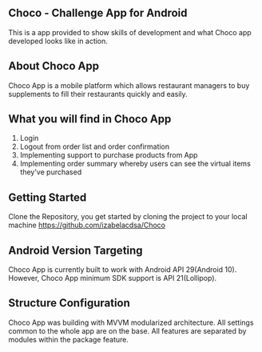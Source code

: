 Choco - Challenge App for Android
----------------------------------
This is a app provided to show skills of development and what Choco app developed looks
like in action.


About Choco App
----------------------------------
Choco App is a mobile platform which allows restaurant managers to buy supplements to fill
their restaurants quickly and easily.


What you will find in Choco App
----------------------------------
1. Login
2. Logout from order list and order confirmation
3. Implementing support to purchase products from App
4. Implementing order summary whereby users can see the virtual items they've purchased

Getting Started
----------------------------------
Clone the Repository,
you get started by cloning the project to your local machine
https://github.com/izabelacdsa/Choco

Android Version Targeting
----------------------------------
Choco App is currently built to work with Android API 29(Android 10). However, Choco App
minimum SDK support is API 21(Lollipop).

Structure Configuration
----------------------------------
Choco App was building with MVVM modularized architecture.
All settings common to the whole app are on the base.
All features are separated by modules within the package feature.

